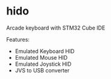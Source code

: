 # hido
Arcade keyboard with STM32 Cube IDE

Features:
- Emulated Keyboard HID
- Emulated Mouse HID
- Emulated Joystick HID
- JVS to USB converter


